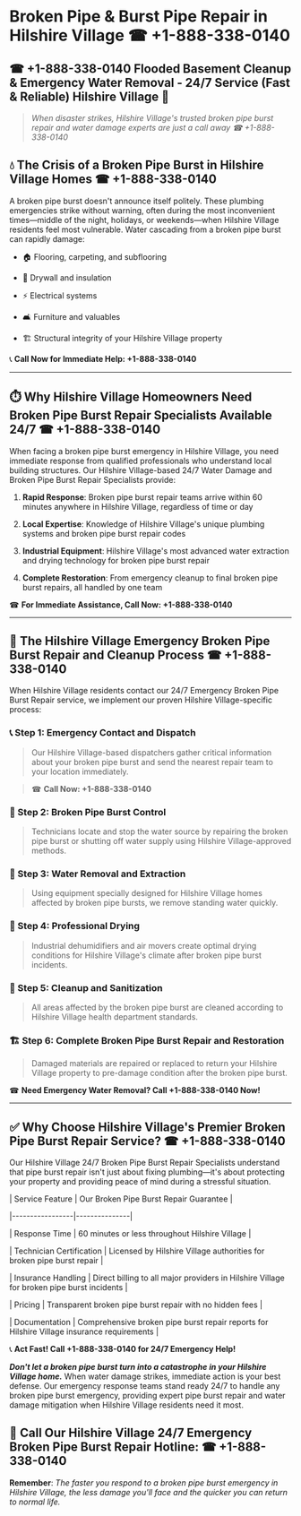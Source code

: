 # Broken Pipe & Burst Pipe Repair in Hilshire Village ☎ +1-888-338-0140  
## ☎ +1-888-338-0140 Flooded Basement Cleanup & Emergency Water Removal - 24/7 Service (Fast & Reliable) Hilshire Village 🚨  

> *When disaster strikes, Hilshire Village's trusted broken pipe burst repair and water damage experts are just a call away ☎ +1-888-338-0140*  

## 💧 The Crisis of a Broken Pipe Burst in Hilshire Village Homes ☎ +1-888-338-0140  

A broken pipe burst doesn't announce itself politely. These plumbing emergencies strike without warning, often during the most inconvenient times—middle of the night, holidays, or weekends—when Hilshire Village residents feel most vulnerable. Water cascading from a broken pipe burst can rapidly damage:  

* 🏠 Flooring, carpeting, and subflooring  
* 🧱 Drywall and insulation  
* ⚡ Electrical systems  
* 🛋️ Furniture and valuables  
* 🏗️ Structural integrity of your Hilshire Village property  

📞 **Call Now for Immediate Help: +1-888-338-0140**  

---  

## ⏱️ Why Hilshire Village Homeowners Need Broken Pipe Burst Repair Specialists Available 24/7 ☎ +1-888-338-0140  

When facing a broken pipe burst emergency in Hilshire Village, you need immediate response from qualified professionals who understand local building structures. Our Hilshire Village-based 24/7 Water Damage and Broken Pipe Burst Repair Specialists provide:  

1. **Rapid Response**: Broken pipe burst repair teams arrive within 60 minutes anywhere in Hilshire Village, regardless of time or day  
2. **Local Expertise**: Knowledge of Hilshire Village's unique plumbing systems and broken pipe burst repair codes  
3. **Industrial Equipment**: Hilshire Village's most advanced water extraction and drying technology for broken pipe burst repair  
4. **Complete Restoration**: From emergency cleanup to final broken pipe burst repairs, all handled by one team  

☎ **For Immediate Assistance, Call Now: +1-888-338-0140**  

---  

## 🔧 The Hilshire Village Emergency Broken Pipe Burst Repair and Cleanup Process ☎ +1-888-338-0140  

When Hilshire Village residents contact our 24/7 Emergency Broken Pipe Burst Repair service, we implement our proven Hilshire Village-specific process:  

### 📞 Step 1: Emergency Contact and Dispatch  
> Our Hilshire Village-based dispatchers gather critical information about your broken pipe burst and send the nearest repair team to your location immediately.  
> ☎ **Call Now: +1-888-338-0140**  

### 🚿 Step 2: Broken Pipe Burst Control  
> Technicians locate and stop the water source by repairing the broken pipe burst or shutting off water supply using Hilshire Village-approved methods.  

### 🌊 Step 3: Water Removal and Extraction  
> Using equipment specially designed for Hilshire Village homes affected by broken pipe bursts, we remove standing water quickly.  

### 💨 Step 4: Professional Drying  
> Industrial dehumidifiers and air movers create optimal drying conditions for Hilshire Village's climate after broken pipe burst incidents.  

### 🧼 Step 5: Cleanup and Sanitization  
> All areas affected by the broken pipe burst are cleaned according to Hilshire Village health department standards.  

### 🏗️ Step 6: Complete Broken Pipe Burst Repair and Restoration  
> Damaged materials are repaired or replaced to return your Hilshire Village property to pre-damage condition after the broken pipe burst.  

☎ **Need Emergency Water Removal? Call +1-888-338-0140 Now!**  

---  

## ✅ Why Choose Hilshire Village's Premier Broken Pipe Burst Repair Service? ☎ +1-888-338-0140  

Our Hilshire Village 24/7 Broken Pipe Burst Repair Specialists understand that pipe burst repair isn't just about fixing plumbing—it's about protecting your property and providing peace of mind during a stressful situation.  

| Service Feature | Our Broken Pipe Burst Repair Guarantee |  
|-----------------|---------------|  
| Response Time | 60 minutes or less throughout Hilshire Village |  
| Technician Certification | Licensed by Hilshire Village authorities for broken pipe burst repair |  
| Insurance Handling | Direct billing to all major providers in Hilshire Village for broken pipe burst incidents |  
| Pricing | Transparent broken pipe burst repair with no hidden fees |  
| Documentation | Comprehensive broken pipe burst repair reports for Hilshire Village insurance requirements |  

📞 **Act Fast! Call +1-888-338-0140 for 24/7 Emergency Help!**  

***Don't let a broken pipe burst turn into a catastrophe in your Hilshire Village home.*** When water damage strikes, immediate action is your best defense. Our emergency response teams stand ready 24/7 to handle any broken pipe burst emergency, providing expert pipe burst repair and water damage mitigation when Hilshire Village residents need it most.  

## 📱 Call Our Hilshire Village 24/7 Emergency Broken Pipe Burst Repair Hotline: ☎ +1-888-338-0140  

**Remember**: *The faster you respond to a broken pipe burst emergency in Hilshire Village, the less damage you'll face and the quicker you can return to normal life.*